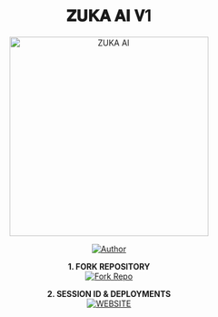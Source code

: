 <h1 align="center"> 𝐙𝐔𝐊𝐀 𝐀𝐈 𝐕1 </h1>

<p align="center">
  <a href="https://github.com/dutsva2025/zuka-ai-v1">
    <img alt="ZUKA AI" height="350" src="https://files.catbox.moe/0lf2vz.jpg">
  </a>
</p>
    
</a>
</p>
<p align="center">
<a href="https://github.com/dutsva2025"><img title="Author" src="https://img.shields.io/badge/Zuka-Ai-darkgreen?style=for-the-badge&logo=whatsapp"></a>
<p/>

<p align="center">
    <strong>1. FORK REPOSITORY</strong>
  <br>
    <a href="https://github.com/dutsva2025/zuka-ai-v1/fork" target="_blank">
        <img alt="Fork Repo" src="https://img.shields.io/badge/Fork%20Repo-100000?style=for-the-badge&logo=scan&logoColor=white&labelColor=darkblue&color=darkblue"/>
    </a>
</p>

<p align="center">
    <strong>2. SESSION ID & DEPLOYMENTS</strong>
    <br>
    <a href="https://zuka-ai-connect.onrender.com" target="_blank">
        <img alt="WEBSITE" src="https://img.shields.io/badge/Let%27s_Go-100000?style=for-the-badge&logo=scan&logoColor=white&labelColor=darkred&color=darkred"/>
    </a>
</p>
